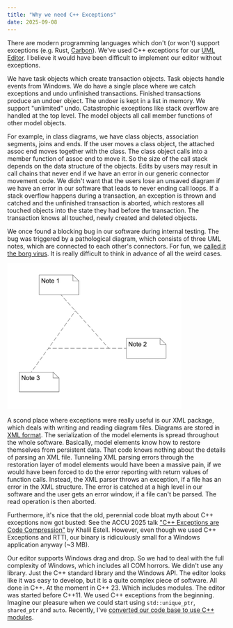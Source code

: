 ```yaml
---
title: "Why we need C++ Exceptions"
date: 2025-09-08
---
```


There are modern programming languages which don't (or won't) support exceptions (e.g. Rust, [Carbon](https://github.com/carbon-language/carbon-lang/blob/trunk/docs/project/principles/error_handling.md)). We've used C++ exceptions for our [UML Editor](https://cadifra.com/). I believe it would have been difficult to implement our editor without exceptions.

We have task objects which create transaction objects. Task objects handle events from Windows. We do have a single place where we catch exceptions and undo unfinished transactions. Finished transactions produce an undoer object. The undoer is kept in a list in memory. We support "unlimited" undo. Catastrophic exceptions like stack overflow are handled at the top level. The model objects all call member functions of other model objects.

For example, in class diagrams, we have class objects, association segments, joins and ends. If the user moves a class object, the attached assoc end moves together with the class. The class object calls into a member function of assoc end to move it. So the size of the call stack depends on the data structure of the objects. Edits by users may result in call chains that never end if we have an error in our generic connector movement code. We didn't want that the users lose an unsaved diagram if we have an error in our software that leads to never ending call loops. If a stack overflow happens during a transaction, an exception is thrown and catched and the unfinished transaction is aborted, which restores all touched objects into the state they had before the transaction. The transaction knows all touched, newly created and deleted objects.

We once found a blocking bug in our software during internal testing. The bug was triggered by a pathological diagram, which consists of three UML notes, which are connected to each other's connectors. For fun, we [called it the borg virus](https://en.wikipedia.org/wiki/Borg). It is really difficult to think in advance of all the weird cases.

<img src="/assets/borg-virus.png" width="400">

A scond place where exceptions were really useful is our XML package, which deals with writing and reading diagram files. Diagrams are stored in [XML format](https://cadifra.com/schema/). The serialization of the model elements is spread throughout the whole software. Basically, model elements know how to restore themselves from persistent data. That code knows nothing about the details of parsing an XML file. Tunneling XML parsing errors through the restoration layer of model elements would have been a massive pain, if we would have been forced to do the error reporting with return values of function calls. Instead, the XML parser throws an exception, if a file has an error in the XML structure. The error is catched at a high level in our software and the user gets an error window, if a file can't be parsed. The read operation is then aborted.

Furthermore, it's nice that the old, perennial code bloat myth about C++ exceptions now got busted: See the ACCU 2025 talk ["C++ Exceptions are Code Compression"](https://www.youtube.com/watch?v=LorcxyJ9zr4) by Khalil Estell. However, even though we used C++ Exceptions and RTTI, our binary is ridiculously small for a Windows application anyway (~3 MB).

Our editor supports Windows drag and drop. So we had to deal with the full complexity of Windows, which includes all COM horrors. We didn't use any library. Just the C++ standard library and the Windows API. The editor looks like it was easy to develop, but it is a quite complex piece of software. All done in C++. At the moment in C++ 23. Which includes modules. The editor was started before C++11. We used C++ exceptions from the beginning. Imagine our pleasure when we could start using `std::unique_ptr`, `shared_ptr` and `auto`. Recently, I've [converted our code base to use C++ modules](https://abuehl.github.io/2025/03/24/converting-to-modules.html).